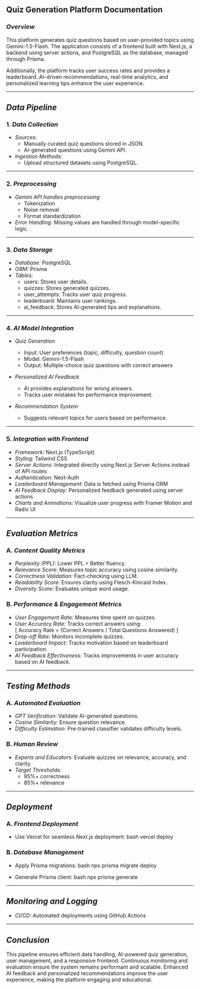 ## Quiz Generation Platform Documentation

### *Overview*
This platform generates quiz questions based on user-provided topics using Gemini-1.5-Flash. The application consists of a frontend built with Next.js, a backend using server actions, and PostgreSQL as the database, managed through Prisma.

Additionally, the platform tracks user success rates and provides a leaderboard. AI-driven recommendations, real-time analytics, and personalized learning tips enhance the user experience.

---
## *Data Pipeline*

### 1. *Data Collection*
- *Sources:*
  - Manually curated quiz questions stored in JSON.
  - AI-generated questions using Gemini API.
- *Ingestion Methods:*
  - Upload structured datasets using PostgreSQL.

---

### 2. *Preprocessing*
- *Gemini API handles preprocessing*
  - Tokenization
  - Noise removal
  - Format standardization
- *Error Handling:* Missing values are handled through model-specific logic.

---

### 3. *Data Storage*
- *Database:* PostgreSQL
- *ORM:* Prisma
- *Tables:*
  - users: Stores user details.
  - quizzes: Stores generated quizzes.
  - user_attempts: Tracks user quiz progress.
  - leaderboard: Maintains user rankings.
  - ai_feedback: Stores AI-generated tips and explanations.

---

### 4. *AI Model Integration*
- *Quiz Generation*
  - Input: User preferences (topic, difficulty, question count)
  - Model: Gemini-1.5-Flash
  - Output: Multiple-choice quiz questions with correct answers

- *Personalized AI Feedback*
  - AI provides explanations for wrong answers.
  - Tracks user mistakes for performance improvement.

- *Recommendation System*
  - Suggests relevant topics for users based on performance.

---

### 5. *Integration with Frontend*
- *Framework:* Next.js (TypeScript)
- *Styling:* Tailwind CSS
- *Server Actions:* Integrated directly using Next.js Server Actions instead of API routes
- *Authentication:* Next-Auth
- *Leaderboard Management:* Data is fetched using Prisma ORM
- *AI Feedback Display:* Personalized feedback generated using server actions
- *Charts and Animations:* Visualize user progress with Framer Motion and Radix UI

---

## *Evaluation Metrics*

### A. *Content Quality Metrics*
- *Perplexity (PPL):* Lower PPL = Better fluency.
- *Relevance Score:* Measures topic accuracy using cosine similarity.
- *Correctness Validation:* Fact-checking using LLM.
- *Readability Score:* Ensures clarity using Flesch-Kincaid Index.
- *Diversity Score:* Evaluates unique word usage.

### B. *Performance & Engagement Metrics*
- *User Engagement Rate:* Measures time spent on quizzes.
- *User Accuracy Rate:* Tracks correct answers using:  
  \[ Accuracy Rate = (Correct Answers / Total Questions Answered) \]
- *Drop-off Rate:* Monitors incomplete quizzes.
- *Leaderboard Impact:* Tracks motivation based on leaderboard participation.
- *AI Feedback Effectiveness:* Tracks improvements in user accuracy based on AI feedback.

---

## *Testing Methods*

### A. *Automated Evaluation*
- *GPT Verification:* Validate AI-generated questions.
- *Cosine Similarity:* Ensure question relevance.
- *Difficulty Estimation:* Pre-trained classifier validates difficulty levels.

### B. *Human Review*
- *Experts and Educators:* Evaluate quizzes on relevance, accuracy, and clarity.
- *Target Thresholds:*
  - 95%+ correctness
  - 85%+ relevance

---

## *Deployment*

### A. *Frontend Deployment*
- Use Vercel for seamless Next.js deployment:
bash
vercel deploy


### B. *Database Management*
- Apply Prisma migrations:
bash
npx prisma migrate deploy

- Generate Prisma client:
bash
npx prisma generate


---

## *Monitoring and Logging*
- *CI/CD:* Automated deployments using GitHub Actions

---

## *Conclusion*
This pipeline ensures efficient data handling, AI-powered quiz generation, user management, and a responsive frontend. Continuous monitoring and evaluation ensure the system remains performant and scalable. Enhanced AI feedback and personalized recommendations improve the user experience, making the platform engaging and educational.
